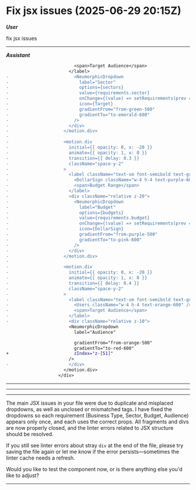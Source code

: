 <!-- Generated by SpecStory -->

# Fix jsx issues (2025-06-29 20:15Z)

_**User**_

fix jsx issues

---

_**Assistant**_

```diff
                          <span>Target Audience</span>
                        </label>
-                         <NeumorphicDropdown
-                           label="Sector"
-                           options={sectors}
-                           value={requirements.sector}
-                           onChange={(value) => setRequirements(prev => ({ ...prev, sector: value }))}
-                           icon={Target}
-                           gradientFrom="from-green-500"
-                           gradientTo="to-emerald-600"
-                         />
-                       </div>
-                     </motion.div>
-                     
-                     <motion.div
-                       initial={{ opacity: 0, x: -20 }}
-                       animate={{ opacity: 1, x: 0 }}
-                       transition={{ delay: 0.3 }}
-                       className="space-y-2"
-                     >
-                       <label className="text-sm font-semibold text-gray-600 flex items-center space-x-2">
-                         <DollarSign className="w-4 h-4 text-purple-600" />
-                         <span>Budget Range</span>
-                       </label>
-                       <div className="relative z-20">
-                         <NeumorphicDropdown
-                           label="Budget"
-                           options={budgets}
-                           value={requirements.budget}
-                           onChange={(value) => setRequirements(prev => ({ ...prev, budget: value }))}
-                           icon={DollarSign}
-                           gradientFrom="from-purple-500"
-                           gradientTo="to-pink-600"
-                         />
-                       </div>
-                     </motion.div>
-                     
-                     <motion.div
-                       initial={{ opacity: 0, x: -20 }}
-                       animate={{ opacity: 1, x: 0 }}
-                       transition={{ delay: 0.4 }}
-                       className="space-y-2"
-                     >
-                       <label className="text-sm font-semibold text-gray-600 flex items-center space-x-2">
-                         <Users className="w-4 h-4 text-orange-600" />
-                         <span>Target Audience</span>
-                       </label>
-                       <div className="relative z-10">
                        <NeumorphicDropdown
                          label="Audience"
```

```diff
                          gradientFrom="from-orange-500"
                          gradientTo="to-red-600"
+                         zIndex="z-[51]"
                        />
-                       </div>
                      </motion.div>
                    </div>
```

---



---



---

The main JSX issues in your file were due to duplicate and misplaced dropdowns, as well as unclosed or mismatched tags. I have fixed the dropdowns so each requirement (Business Type, Sector, Budget, Audience) appears only once, and each uses the correct props. All fragments and divs are now properly closed, and the linter errors related to JSX structure should be resolved.

If you still see linter errors about stray `div` at the end of the file, please try saving the file again or let me know if the error persists—sometimes the linter cache needs a refresh.

Would you like to test the component now, or is there anything else you'd like to adjust?

---

